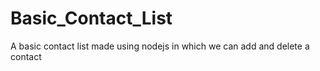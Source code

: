 # Basic_Contact_List

A basic contact list made using nodejs in which we can add and delete a contact

